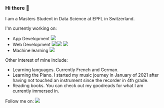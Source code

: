 ### Hi there 👋

I am a Masters Student in Data Science at EPFL in Switzerland. 

I'm currently working on:
- App Development ![](https://img.shields.io/badge/Code-Kotlin-informational?style=flat&logo=Kotlin&logoColor=white&color=2bbc8a)
- Web Development  ![](https://img.shields.io/badge/Code-HTML-informational?style=flat&logo=HTML&logoColor=white&color=2bbc8a)![](https://img.shields.io/badge/Code-JavaScript-informational?style=flat&logo=javascript&logoColor=white&color=2bbc8a) ![](https://img.shields.io/badge/Code-CSS-informational?style=flat&logo=CSS&logoColor=white&color=2bbc8a)
- Machine learning  ![](https://img.shields.io/badge/Code-Python-informational?style=flat&logo=python&logoColor=white&color=2bbc8a)

Other interest of mine include:
- Learning languages. Currently French and German.
- Learning the Piano. I started my music journey in January of 2021 after having not touched an instrument since the recorder in 4th grade. 
- Reading books. You can check out my goodreads for what I am currently immersed in.

Follow me on:
![](https://img.shields.io/github/followers/alec-flowers?style=social)

<!--
**alec-flowers/alec-flowers** is a ✨ _special_ ✨ repository because its `README.md` (this file) appears on your GitHub profile.

Here are some ideas to get you started:

- 🔭 I’m currently working on ...
- 🌱 I’m currently learning ...
- 👯 I’m looking to collaborate on ...
- 🤔 I’m looking for help with ...
- 💬 Ask me about ...
- 📫 How to reach me: ...
- 😄 Pronouns: ...
- ⚡ Fun fact: ...
-->
